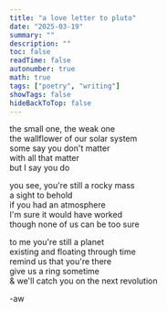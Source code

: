 ```yaml
---
title: "a love letter to pluto"
date: "2025-03-19"
summary: ""
description: ""
toc: false
readTime: false
autonumber: true
math: true
tags: ["poetry", "writing"]
showTags: false
hideBackToTop: false
---
```


the small one, the weak one  
the wallflower of our solar system  
some say you don't matter  
with all that matter  
but I say you do  
  
you see, you're still a rocky mass  
a sight to behold  
if you had an atmosphere  
I'm sure it would have worked  
though none of us can be too sure  
  
to me you're still a planet  
existing and floating through time  
remind us that you're there  
give us a ring sometime  
& we'll catch you on the next revolution  

-aw